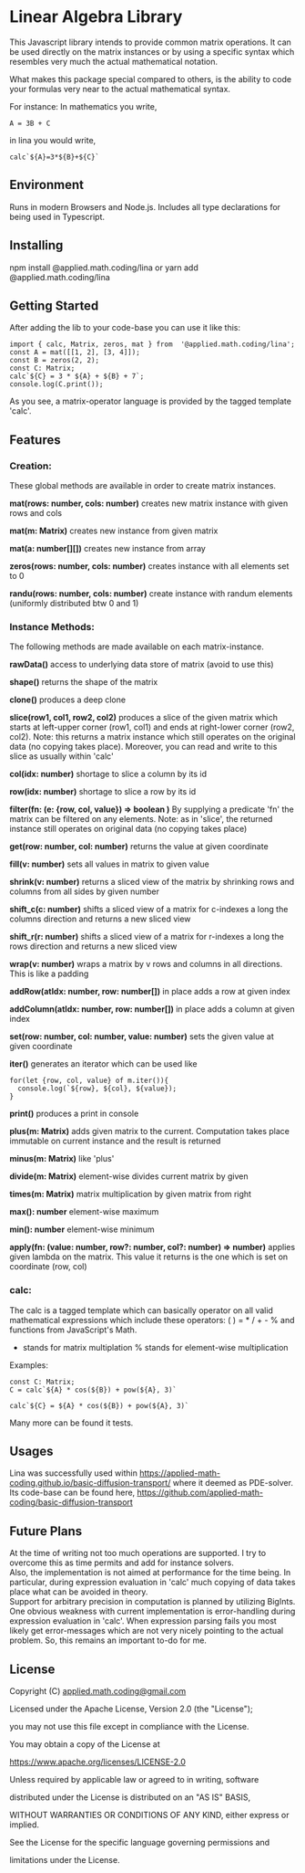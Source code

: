 # Linear Algebra Library

This Javascript library intends to provide common matrix operations.
It can be used directly on the matrix instances or by using a specific syntax
which resembles very much the actual mathematical notation.


What makes this package special compared to others, is the ability to
code your formulas very near to the actual mathematical syntax.

For instance:
In mathematics you write,
```
A = 3B + C
```
in lina you would write,
```
calc`${A}=3*${B}+${C}`
```

## Environment

Runs in modern Browsers and Node.js.
Includes all type declarations for being used in Typescript.

## Installing

npm install @applied.math.coding/lina
or
yarn add @applied.math.coding/lina


## Getting Started
After adding the lib to your code-base you can use it like this:
```
import { calc, Matrix, zeros, mat } from  '@applied.math.coding/lina';
const A = mat([[1, 2], [3, 4]]);
const B = zeros(2, 2);
const C: Matrix;
calc`${C} = 3 * ${A} + ${B} + 7`;
console.log(C.print());
```
As you see, a matrix-operator language is provided by the tagged template 'calc'.

## Features
### Creation:
These global methods are available in order to create matrix instances.

**mat(rows: number, cols: number)**  creates new matrix instance with given rows and cols

**mat(m: Matrix)** creates new instance from given matrix

**mat(a: number[][])** creates new instance from array

**zeros(rows: number, cols: number)** creates instance with all elements set to 0

**randu(rows: number, cols: number)** create instance with randum elements (uniformly distributed btw 0 and 1)

### Instance Methods:
The following methods are made available on each matrix-instance.

**rawData()**  access to underlying data store of matrix
(avoid to use this)

**shape()** returns the shape of the matrix

**clone()** produces a deep clone

**slice(row1, col1, row2, col2)** produces a slice of the given matrix which starts at left-upper corner (row1, col1) and ends at right-lower corner (row2, col2). Note: this returns a matrix instance which still operates on the original data (no copying takes place). Moreover, you can read and write to this slice as usually within 'calc'

**col(idx: number)** shortage to slice a column by its id

**row(idx: number)** shortage to slice a row by its id

  **filter(fn: (e: {row, col, value}) => boolean )** By supplying a predicate 'fn' the matrix can be filtered on any elements.  Note: as in 'slice', the returned instance still operates on original data (no copying takes place)

**get(row: number, col: number)** returns the value at given coordinate

**fill(v: number)** sets all values in matrix to given value

**shrink(v: number)** returns a sliced view of the matrix by shrinking rows and columns from all sides by given number

**shift_c(c: number)** shifts a sliced view of a matrix for c-indexes a long the columns direction and returns a new sliced view

**shift_r(r: number)** shifts a sliced view of a matrix for r-indexes a long the rows direction and returns a new sliced view

**wrap(v: number)** wraps a matrix by v rows and columns in all directions. This is like a padding

**addRow(atIdx: number, row: number[])** in place adds a row at given index

**addColumn(atIdx: number, row: number[])** in place adds a column at given index

**set(row: number, col: number, value: number)** sets the given value at given coordinate

**iter()** generates an iterator which can be used like
```
for(let {row, col, value} of m.iter()){
  console.log(`${row}, ${col}, ${value});
}
```
**print()** produces a print in console

**plus(m: Matrix)** adds given matrix  to the current. Computation takes place immutable on current instance and the result is returned

**minus(m: Matrix)** like 'plus'

**divide(m: Matrix)** element-wise divides current matrix by given

**times(m: Matrix)** matrix multiplication by given matrix from
right

**max(): number** element-wise maximum

**min(): number** element-wise minimum

**apply(fn: (value: number, row?: number, col?: number) => number)**  applies given lambda on the matrix. This value it returns is the one which is set on coordinate (row, col)

### calc:
The calc is a tagged template which can basically operator on all valid mathematical expressions which include these operators: ( ) = * / + - % and functions from JavaScript's Math.
* stands for matrix multiplation
% stands for element-wise multiplication

Examples:
```
const C: Matrix;
C = calc`${A} * cos(${B}) + pow(${A}, 3)`
```
```
calc`${C} = ${A} * cos(${B}) + pow(${A}, 3)`
```
Many more can be found it tests.






## Usages
Lina was successfully used within https://applied-math-coding.github.io/basic-diffusion-transport/ where it deemed as PDE-solver.
Its code-base can be found here,  https://github.com/applied-math-coding/basic-diffusion-transport

## Future Plans

  At the time of writing not too much operations are supported. I try to overcome this as time permits and add for instance solvers.</br>
  Also, the implementation is not aimed at performance for the time being. In particular, during expression evaluation in 'calc' much copying of data takes place what can be avoided in theory.</br>
  Support for arbitrary precision in computation is planned by utilizing BigInts.</br>
  One obvious weakness with current implementation is error-handling during expression evaluation in 'calc'. When expression parsing fails you most likely get error-messages which are not very nicely pointing to the actual problem. So, this remains an important to-do for me.


## License



Copyright (C) <applied.math.coding@gmail.com>



Licensed under the Apache License, Version 2.0 (the "License");

you may not use this file except in compliance with the License.

You may obtain a copy of the License at



https://www.apache.org/licenses/LICENSE-2.0



Unless required by applicable law or agreed to in writing, software

distributed under the License is distributed on an "AS IS" BASIS,

WITHOUT WARRANTIES OR CONDITIONS OF ANY KIND, either express or implied.

See the License for the specific language governing permissions and

limitations under the License.
